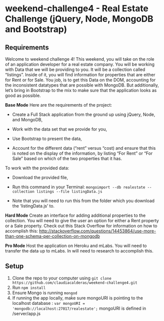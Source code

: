 # weekend-challenge4 - Real Estate Challenge (jQuery, Node, MongoDB and Bootstrap)

## Requirements
Welcome to weekend challenge 4! This weekend, you will take on the role of an application developer for a real estate company. You will be working with Data that we will be providing to you. It will be a collection called “listings”. Inside of it, you will find information for properties that are either for Rent or for Sale.
You job, is to get this Data on the DOM, accounting for the inconsistent datatypes that are possible with MongoDB. But additionally, let’s bring in Bootstrap to the mix to make sure that the application looks as good as possible.

**Base Mode**
Here are the requirements of the project:

- Create a Full Stack application from the ground up using jQuery, Node, and MongoDB,

- Work with the data set that we provide for you,

- Use Bootstrap to present the data,

- Account for the different data (“rent” versus “cost) and ensure that this is noted on the display of the information, by listing “For Rent” or “For Sale” based on which of the two properties that it has.

To work with the provided data:

- Download the provided file,

- Run this command in your Terminal: `mongoimport --db realestate --collection listings --file listingData.js`

- Note that you will need to run this from the folder which you download the ‘listingData.js’ to.

**Hard Mode**
Create an interface for adding additional properties to the collection. You will need to give the user an option for either a Rent property or a Sale property. Check out this Stack Overflow for information on how to accomplish this: http://stackoverflow.com/questions/14453864/use-more-than-one-schema-per-collection-on-mongodb

**Pro Mode**
Host the application on Heroku and mLabs. You will need to transfer the data up to mLabs. In will need to research to accomplish this.

## Setup
1. Clone the repo to your computer using `git clone https://github.com/claudiacalderas/weekend-challenge4.git`
2. Run `npm install`
4. Ensure Mongo is running `mongod`
5. If running the app locally, make sure mongoURI is pointing to the localhost database : `var mongoURI = 'mongodb://localhost:27017/realestate';` mongoURI is defined in /server/app.js
